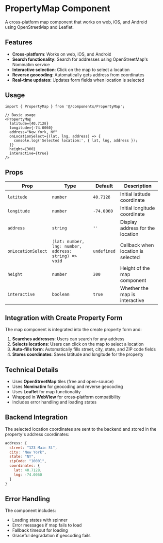 # PropertyMap Component

A cross-platform map component that works on web, iOS, and Android using OpenStreetMap and Leaflet.

## Features

- **Cross-platform**: Works on web, iOS, and Android
- **Search functionality**: Search for addresses using OpenStreetMap's Nominatim service
- **Interactive selection**: Click on the map to select a location
- **Reverse geocoding**: Automatically gets address from coordinates
- **Real-time updates**: Updates form fields when location is selected

## Usage

```tsx
import { PropertyMap } from '@/components/PropertyMap';

// Basic usage
<PropertyMap
  latitude={40.7128}
  longitude={-74.0060}
  address="New York, NY"
  onLocationSelect={(lat, lng, address) => {
    console.log('Selected location:', { lat, lng, address });
  }}
  height={300}
  interactive={true}
/>
```

## Props

| Prop | Type | Default | Description |
|------|------|---------|-------------|
| `latitude` | `number` | `40.7128` | Initial latitude coordinate |
| `longitude` | `number` | `-74.0060` | Initial longitude coordinate |
| `address` | `string` | `''` | Display address for the location |
| `onLocationSelect` | `(lat: number, lng: number, address: string) => void` | `undefined` | Callback when location is selected |
| `height` | `number` | `300` | Height of the map component |
| `interactive` | `boolean` | `true` | Whether the map is interactive |

## Integration with Create Property Form

The map component is integrated into the create property form and:

1. **Searches addresses**: Users can search for any address
2. **Selects locations**: Users can click on the map to select a location
3. **Auto-fills form**: Automatically fills street, city, state, and ZIP code fields
4. **Stores coordinates**: Saves latitude and longitude for the property

## Technical Details

- Uses **OpenStreetMap** tiles (free and open-source)
- Uses **Nominatim** for geocoding and reverse geocoding
- Uses **Leaflet** for map functionality
- Wrapped in **WebView** for cross-platform compatibility
- Includes error handling and loading states

## Backend Integration

The selected location coordinates are sent to the backend and stored in the property's address coordinates:

```javascript
address: {
  street: "123 Main St",
  city: "New York",
  state: "NY",
  zipCode: "10001",
  coordinates: {
    lat: 40.7128,
    lng: -74.0060
  }
}
```

## Error Handling

The component includes:
- Loading states with spinner
- Error messages if map fails to load
- Fallback timeout for loading
- Graceful degradation if geocoding fails 